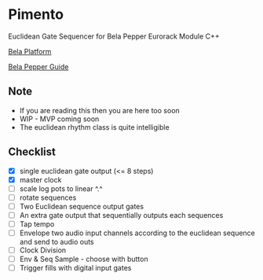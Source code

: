 # Pimento
Euclidean Gate Sequencer for Bela Pepper Eurorack Module C++

[Bela Platform](https://bela.io/)

[Bela Pepper Guide](https://github.com/BelaPlatform/bela-pepper)

## Note
- If you are reading this then you are here too soon
- WIP - MVP coming soon
- The euclidean rhythm class is quite intelligible  

## Checklist
- [x] single euclidean gate output (<= 8 steps)
- [x] master clock
- [ ] scale log pots to linear ^.^
- [ ] rotate sequences
- [ ] Two Euclidean sequence output gates 
- [ ] An extra gate output that sequentially outputs each sequences
- [ ] Tap tempo
- [ ] Envelope two audio input channels according to the euclidean sequence and send to audio outs
- [ ] Clock Division
- [ ] Env & Seq Sample - choose with button
- [ ] Trigger fills with digital input gates
